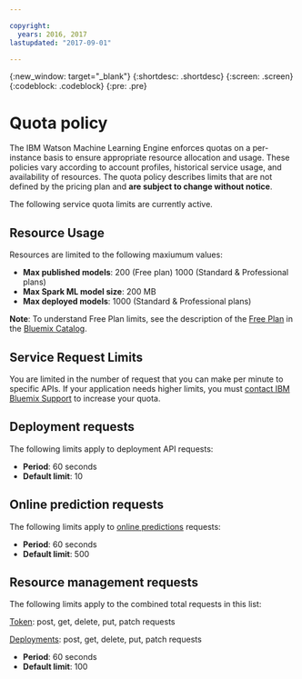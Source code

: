 ```yaml
---

copyright:
  years: 2016, 2017
lastupdated: "2017-09-01"

---
```


{:new_window: target="_blank"}
{:shortdesc: .shortdesc}
{:screen: .screen}
{:codeblock: .codeblock}
{:pre: .pre}

# Quota policy

The IBM Watson Machine Learning Engine enforces quotas on a per-instance basis to ensure appropriate resource allocation and usage. These policies vary according to account profiles, historical service usage, and availability of resources. The quota policy describes limits that are not defined by the pricing plan and **are subject to change without notice**. 

The following service quota limits are currently active.

## Resource Usage

Resources are limited to the following maxiumum values:

-  **Max published models**: 200 (Free plan) 1000 (Standard & Professional plans)
-  **Max Spark ML model size**: 200 MB
-  **Max deployed models**: 1000 (Standard & Professional plans)

**Note**: To understand Free Plan limits, see the description of the [Free Plan](https://console.bluemix.net/catalog/services/machine-learning) in the [Bluemix Catalog](https://console.bluemix.net/catalog/).

## Service Request Limits

You are limited in the number of request that you can make per minute to specific APIs.  If your application needs higher limits, you must [contact IBM Bluemix Support](https://support.ng.bluemix.net/) to increase your quota.

## Deployment requests

The following limits apply to deployment API requests:

-  **Period**: 60 seconds
-  **Default limit**: 10

## Online prediction requests

The following limits apply to [online predictions](pm_service_api_spark_building.html) requests:

-  **Period**: 60 seconds
-  **Default limit**: 500

## Resource management requests

The following limits apply to the combined total requests in this list:

[Token](https://watson-ml-api.mybluemix.net/#/Token): post, get, delete, put, patch requests

[Deployments](https://watson-ml-api.mybluemix.net/#/Deployments): post, get, delete, put, patch requests

-  **Period**: 60 seconds
-  **Default limit**: 100
